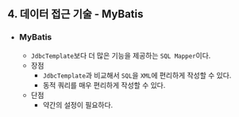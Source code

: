 ## 4. 데이터 접근 기술 - MyBatis

* ### MyBatis
  * `JdbcTemplate`보다 더 많은 기능을 제공하는 `SQL Mapper`이다.
  * 장점
    * `JdbcTemplate`과 비교해서 `SQL`을 `XML`에 편리하게 작성할 수 있다.
    * 동적 쿼리를 매우 편리하게 작성할 수 있다.
  * 단점
    * 약간의 설정이 필요하다.